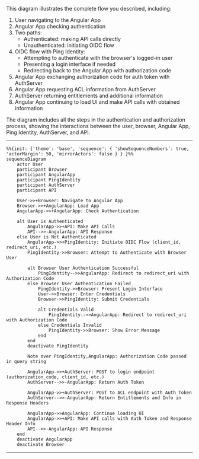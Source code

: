 This diagram illustrates the complete flow you described, including:
1. User navigating to the Angular App
2. Angular App checking authentication
3. Two paths:
   - Authenticated: making API calls directly
   - Unauthenticated: initiating OIDC flow
4. OIDC flow with Ping Identity:
   - Attempting to authenticate with the browser's logged-in user
   - Presenting a login interface if needed
   - Redirecting back to the Angular App with authorization code
5. Angular App exchanging authorization code for auth token with AuthServer
6. Angular App requesting ACL information from AuthServer
7. AuthServer returning entitlements and additional information
8. Angular App continuing to load UI and make API calls with obtained information

The diagram includes all the steps in the authentication and authorization process, showing the interactions between the user, browser, Angular App, Ping Identity, AuthServer, and API.



---

```mermaid
%%{init: {'theme': 'base', 'sequence': { 'showSequenceNumbers': true, 'actorMargin': 50, 'mirrorActors': false } } }%%
sequenceDiagram
    actor User
    participant Browser
    participant AngularApp
    participant PingIdentity
    participant AuthServer
    participant API

    User->>+Browser: Navigate to Angular App
    Browser->>+AngularApp: Load App
    AngularApp->>+AngularApp: Check Authentication

    alt User is Authenticated
        AngularApp->>+API: Make API Calls
        API-->>-AngularApp: API Response
    else User is Not Authenticated
        AngularApp->>+PingIdentity: Initiate OIDC Flow (client_id, redirect_uri, etc.)
        PingIdentity->>Browser: Attempt to Authenticate with Browser User
        
        alt Browser User Authentication Successful
            PingIdentity-->>AngularApp: Redirect to redirect_uri with Authorization Code
        else Browser User Authentication Failed
            PingIdentity->>Browser: Present Login Interface
            User->>Browser: Enter Credentials
            Browser->>PingIdentity: Submit Credentials
            
            alt Credentials Valid
                PingIdentity-->>AngularApp: Redirect to redirect_uri with Authorization Code
            else Credentials Invalid
                PingIdentity->>Browser: Show Error Message
            end
        end
        deactivate PingIdentity

        Note over PingIdentity,AngularApp: Authorization Code passed in query string

        AngularApp->>+AuthServer: POST to login endpoint (authorization_code, client_id, etc.)
        AuthServer-->>-AngularApp: Return Auth Token

        AngularApp->>+AuthServer: POST to ACL endpoint with Auth Token
        AuthServer-->>-AngularApp: Return Entitlements and Info in Response Headers

        AngularApp->>AngularApp: Continue loading UI
        AngularApp->>+API: Make API calls with Auth Token and Response Header Info
        API-->>-AngularApp: API Response
    end
    deactivate AngularApp
    deactivate Browser

```

---
